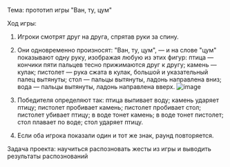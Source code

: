 Тема: прототип игры "Ван, ту, цум"

Ход игры:
1. Игроки смотрят друг на друга, спрятав руки за спину.
2. Они одновременно произносят: "Ван, ту, цум", — и на слове "цум" показывают одну руку, изображая любую из этих фигур:
	птица — кончики пяти пальцев тесно прижимаются друг к другу;
	камень — кулак;
	пистолет — рука сжата в кулак, большой и указательный палец вытянуты;
	стол — пальцы вытянуты, ладонь направлена вниз;
	вода — пальцы вытянуты, ладонь направлена вверх.
![image](https://user-images.githubusercontent.com/74818186/147041423-4e1e25e7-7af2-45cb-86e4-00899025585b.png)

3. Победителя определяют так:
	птица выпивает воду;
	камень ударяет птицу;
	пистолет пробивает камень;
	пистолет пробивает стол;
	пистолет убивает птицу;
	в воде тонет камень;
	в воде тонет пистолет;
	стол плавает по воде;
	стол ударяет птицу.
4. Если оба игрока показали один и тот же знак, раунд повторяется.

Задача проекта: научиться распозновать жесты из игры и выводить результаты распознований
